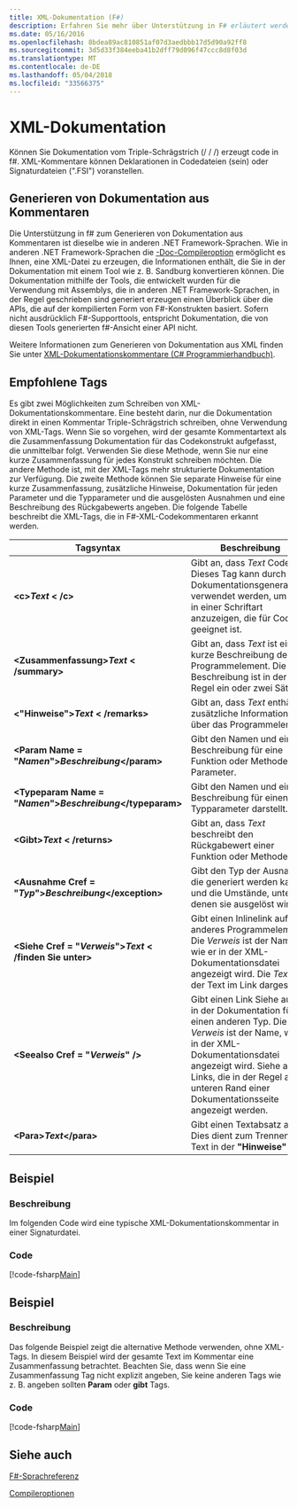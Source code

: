 ```yaml
---
title: XML-Dokumentation (F#)
description: Erfahren Sie mehr über Unterstützung in F# erläutert werden, zum Generieren von Dokumentation aus Kommentaren.
ms.date: 05/16/2016
ms.openlocfilehash: 8bdea89ac810851af07d3aedbbb17d5d90a92ff8
ms.sourcegitcommit: 3d5d33f384eeba41b2dff79d096f47ccc8d8f03d
ms.translationtype: MT
ms.contentlocale: de-DE
ms.lasthandoff: 05/04/2018
ms.locfileid: "33566375"
---
```

# <a name="xml-documentation"></a>XML-Dokumentation

Können Sie Dokumentation vom Triple-Schrägstrich (/ / /) erzeugt code in f#. XML-Kommentare können Deklarationen in Codedateien (sein) oder Signaturdateien (".FSI") voranstellen.


## <a name="generating-documentation-from-comments"></a>Generieren von Dokumentation aus Kommentaren
Die Unterstützung in f# zum Generieren von Dokumentation aus Kommentaren ist dieselbe wie in anderen .NET Framework-Sprachen. Wie in anderen .NET Framework-Sprachen die [-Doc-Compileroption](https://msdn.microsoft.com/library/434394ae-0d4a-459c-a684-bffede519a04) ermöglicht es Ihnen, eine XML-Datei zu erzeugen, die Informationen enthält, die Sie in der Dokumentation mit einem Tool wie z. B. Sandburg konvertieren können. Die Dokumentation mithilfe der Tools, die entwickelt wurden für die Verwendung mit Assemblys, die in anderen .NET Framework-Sprachen, in der Regel geschrieben sind generiert erzeugen einen Überblick über die APIs, die auf der kompilierten Form von F#-Konstrukten basiert. Sofern nicht ausdrücklich F#-Supporttools, entspricht Dokumentation, die von diesen Tools generierten f#-Ansicht einer API nicht.

Weitere Informationen zum Generieren von Dokumentation aus XML finden Sie unter [XML-Dokumentationskommentare &#40;C&#35; Programmierhandbuch&#41;](https://msdn.microsoft.com/library/b2s063f7).


## <a name="recommended-tags"></a>Empfohlene Tags
Es gibt zwei Möglichkeiten zum Schreiben von XML-Dokumentationskommentare. Eine besteht darin, nur die Dokumentation direkt in einen Kommentar Triple-Schrägstrich schreiben, ohne Verwendung von XML-Tags. Wenn Sie so vorgehen, wird der gesamte Kommentartext als die Zusammenfassung Dokumentation für das Codekonstrukt aufgefasst, die unmittelbar folgt. Verwenden Sie diese Methode, wenn Sie nur eine kurze Zusammenfassung für jedes Konstrukt schreiben möchten. Die andere Methode ist, mit der XML-Tags mehr strukturierte Dokumentation zur Verfügung. Die zweite Methode können Sie separate Hinweise für eine kurze Zusammenfassung, zusätzliche Hinweise, Dokumentation für jeden Parameter und die Typparameter und die ausgelösten Ausnahmen und eine Beschreibung des Rückgabewerts angeben. Die folgende Tabelle beschreibt die XML-Tags, die in F#-XML-Codekommentaren erkannt werden.



|Tagsyntax|Beschreibung|
|----------|-----------|
|**&lt;c&gt;***Text*** &lt; /c&gt;**|Gibt an, dass *Text* Code ist. Dieses Tag kann durch Dokumentationsgeneratoren verwendet werden, um Text in einer Schriftart anzuzeigen, die für Code geeignet ist.|
|**&lt;Zusammenfassung&gt;***Text*** &lt; /summary&gt;**|Gibt an, dass *Text* ist eine kurze Beschreibung der das Programmelement. Die Beschreibung ist in der Regel ein oder zwei Sätze.|
|**&lt;"Hinweise"&gt;***Text*** &lt; /remarks&gt;**|Gibt an, dass *Text* enthält zusätzliche Informationen über das Programmelement.|
|**&lt;Param Name = "***Namen***"&gt;***Beschreibung***&lt;/param&gt;**|Gibt den Namen und eine Beschreibung für eine Funktion oder Methode Parameter.|
|**&lt;Typeparam Name = "***Namen***"&gt;***Beschreibung***&lt;/typeparam&gt;**|Gibt den Namen und eine Beschreibung für einen Typparameter darstellt.|
|**&lt;Gibt&gt;***Text*** &lt; /returns&gt;**|Gibt an, dass *Text* beschreibt den Rückgabewert einer Funktion oder Methode.|
|**&lt;Ausnahme Cref = "***Typ***"&gt;***Beschreibung***&lt;/exception&gt;**|Gibt den Typ der Ausnahme, die generiert werden kann und die Umstände, unter denen sie ausgelöst wird.|
|**&lt;Siehe Cref = "***Verweis***"&gt;***Text*** &lt; /finden Sie unter&gt;**|Gibt einen Inlinelink auf ein anderes Programmelement. Die *Verweis* ist der Name, wie er in der XML-Dokumentationsdatei angezeigt wird. Die *Text* ist der Text im Link dargestellt.|
|**&lt;Seealso Cref = "***Verweis***" /&gt;**|Gibt einen Link Siehe auch in der Dokumentation für einen anderen Typ. Die *Verweis* ist der Name, wie er in der XML-Dokumentationsdatei angezeigt wird. Siehe auch Links, die in der Regel am unteren Rand einer Dokumentationsseite angezeigt werden.|
|**&lt;Para&gt;***Text***&lt;/para&gt;**|Gibt einen Textabsatz an. Dies dient zum Trennen von Text in der **"Hinweise"** Tag.|

## <a name="example"></a>Beispiel

### <a name="description"></a>Beschreibung
Im folgenden Code wird eine typische XML-Dokumentationskommentar in einer Signaturdatei.


### <a name="code"></a>Code
[!code-fsharp[Main](../../../samples/snippets/fsharp/lang-ref-2/snippet7101.fs)]
    
## <a name="example"></a>Beispiel

### <a name="description"></a>Beschreibung
Das folgende Beispiel zeigt die alternative Methode verwenden, ohne XML-Tags. In diesem Beispiel wird der gesamte Text im Kommentar eine Zusammenfassung betrachtet. Beachten Sie, dass wenn Sie eine Zusammenfassung Tag nicht explizit angeben, Sie keine anderen Tags wie z. B. angeben sollten **Param** oder **gibt** Tags.


### <a name="code"></a>Code
[!code-fsharp[Main](../../../samples/snippets/fsharp/lang-ref-2/snippet7102.fs)]
    
## <a name="see-also"></a>Siehe auch
[F#-Sprachreferenz](index.md)

[Compileroptionen](compiler-options.md)
